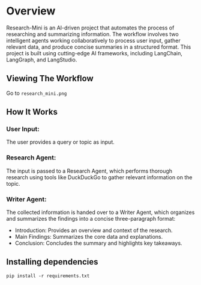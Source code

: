 # Overview
Research-Mini is an AI-driven project that automates the process of researching and summarizing information. The workflow involves two intelligent agents working collaboratively to process user input, gather relevant data, and produce concise summaries in a structured format. This project is built using cutting-edge AI frameworks, including LangChain, LangGraph, and LangStudio.

## Viewing The Workflow

Go to ```research_mini.png```

## How It Works
### User Input: 
The user provides a query or topic as input.
### Research Agent: 
The input is passed to a Research Agent, which performs thorough research using tools like DuckDuckGo to gather relevant information on the topic.
### Writer Agent: 
The collected information is handed over to a Writer Agent, which organizes and summarizes the findings into a concise three-paragraph format:
- Introduction: Provides an overview and context of the research.
- Main Findings: Summarizes the core data and explanations.
- Conclusion: Concludes the summary and highlights key takeaways.

## Installing dependencies

```pip install -r requirements.txt```
